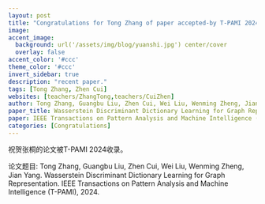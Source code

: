 ```yaml
---
layout: post
title: "Congratulations for Tong Zhang of paper accepted-by T-PAMI 2024!"
image:
accent_image:
  background: url('/assets/img/blog/yuanshi.jpg') center/cover
  overlay: false
accent_color: '#ccc'
theme_color: '#ccc'
invert_sidebar: true
description: "recent paper."
tags: [Tong Zhang, Zhen Cui]
websites: [teachers/ZhangTong,teachers/CuiZhen]
author: Tong Zhang, Guangbu Liu, Zhen Cui, Wei Liu, Wenming Zheng, Jian Yang.
paper_title: Wasserstein Discriminant Dictionary Learning for Graph Representation.
paper: IEEE Transactions on Pattern Analysis and Machine Intelligence (T-PAMI) 2024.
categories: [Congratulations]
---
```

祝贺张桐的论文被T-PAMI 2024收录。

论文题目: Tong Zhang, Guangbu Liu, Zhen Cui, Wei Liu, Wenming Zheng, Jian Yang. Wasserstein Discriminant Dictionary Learning for Graph Representation. IEEE Transactions on Pattern Analysis and Machine Intelligence (T-PAMI), 2024.
